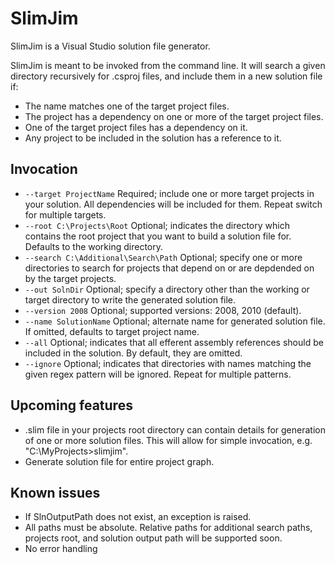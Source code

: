 SlimJim
=====

SlimJim is a Visual Studio solution file generator.

SlimJim is meant to be invoked from the command line. It will search a given directory recursively for .csproj files, and include them in a new solution file if:

* The name matches one of the target project files.
* The project has a dependency on one or more of the target project files.
* One of the target project files has a dependency on it.
* Any project to be included in the solution has a reference to it. 

Invocation
----------

* `--target ProjectName`				Required; include one or more target projects in your solution. All dependencies will be included for them. Repeat switch for multiple targets.
* `--root C:\Projects\Root`				Optional; indicates the directory which contains the root project that you want to build a solution file for. Defaults to the working directory.
* `--search C:\Additional\Search\Path`  Optional; specify one or more directories to search for projects that depend on or are depdended on by the target projects.
* `--out SolnDir` 						Optional; specify a directory other than the working or target directory to write the generated solution file.
* `--version 2008`         				Optional; supported versions: 2008, 2010 (default).
* `--name SolutionName`                 Optional; alternate name for generated solution file. If omitted, defaults to target project name.
* `--all`								Optional; indicates that all efferent assembly references should be included in the solution. By default, they are omitted.
* `--ignore`							Optional; indicates that directories with names matching the given regex pattern will be ignored. Repeat for multiple patterns.


Upcoming features
-----------------

* .slim file in your projects root directory can contain details for generation of one or more solution files. This will allow for simple invocation, e.g. "C:\MyProjects>slimjim".
* Generate solution file for entire project graph.

Known issues 
------------
* If SlnOutputPath does not exist, an exception is raised.
* All paths must be absolute. Relative paths for additional search paths, projects root, and solution output path will be supported soon.
* No error handling
